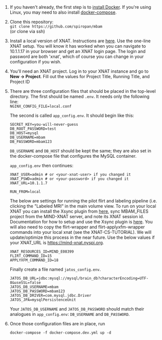1. If you haven't already, the first step is to [install Docker](https://docs.docker.com/install/). If you're using Linux,
you may need to also install [docker-compose](https://docs.docker.com/compose/install/).

2. Clone this repository:  
`git clone https://github.com/spiropan/mbam`  
(or clone via ssh)

3. Install a local version of XNAT.  Instructions are [here](https://wiki.xnat.org/display/XNAT17/Running+XNAT+in+a+Vagrant+Virtual+Machine).  Use the one-line XNAT setup.  You will know it has worked when you can navigate to 10.1.1.17 in your browser and get an XNAT login page.  The login and password are both 'xnat', which of course you can change in your configuration if you wish.

4. You'll need an XNAT project.  Log in to your XNAT instance and go to **New -> Project**.  Fill out the values for Project Title, Running Title, and Project ID

5. There are three configuration files that should be placed in the top-level directory.  The first should be named `.env`.  It needs only the following line:  
`NGINX_CONFIG_FILE=local.conf`

   The second is called `app_config.env`.  It should begin like this:

   ```
   SECRET_KEY=you-will-never-guess
   DB_ROOT_PASSWORD=test
   DB_HOST=mysql
   DB_USERNAME=mbam
   DB_PASSWORD=mbam123
   ```

   `DB_USERNAME` and `DB_HOST` should be kept the same; they are also set in the docker-compose file that configures the MySQL container.

   `app_config.env` then continues:

   ```
   XNAT_USER=admin # or <your-xnat-user> if you changed it
   XNAT_PSWD=admin # or <your-password> if you changed it
   XNAT_URL=10.1.1.7

   RUN_FROM=local
   ````
   The below are settings for running the pilot flirt and labeling pipeline (i.e. clicking the "Labeled MRI" in the main volume view.
   To run on your local XNAT you can install the Xsync plugin from [here](https://download.xnat.org/), sync MBAM_FILES
   project from the MIND-XNAT server, and note its XNAT session id. Documentation for how to setup and use the Xsync plugin is [here](https://wiki.xnat.org/pages/viewpage.action?pageId=51642418).
   You will also need to copy the flirt-wrapper and flirt-applyxfm-wrapper commands into your local xnat (see the XNAT-CS-TUTORIAL). We will update/optimize this
   process in the near future. Use the below values if your XNAT_URL is https://mind-xnat.nyspi.org.

   ```
   XNAT_RESOURCES_ID=MIND_E08399
   FLIRT_COMMAND_ID=15
   APPLYXFM_COMMAND_ID=18
   ```

   Finally create a file named `jatos_config.env`.

   ```
   JATOS_DB_URL=jdbc:mysql://mysql/brain_db?characterEncoding=UTF-8&useSSL=false
   JATOS_DB_USERNAME=mbam
   JATOS_DB_PASSWORD=mbam123
   JATOS_DB_DRIVER=com.mysql.jdbc.Driver
   JATOS_JPA=mysqlPersistenceUnit
   ```

   Your `JATOS_DB_USERNAME` and `JATOS_DB_PASSWORD` should match their analogues in `app_config.env`: `DB_USERNAME` and `DB_PASSWORD`.


6. Once those configuration files are in place, run

   `docker-compose -f docker-compose.dev.yml up -d`

